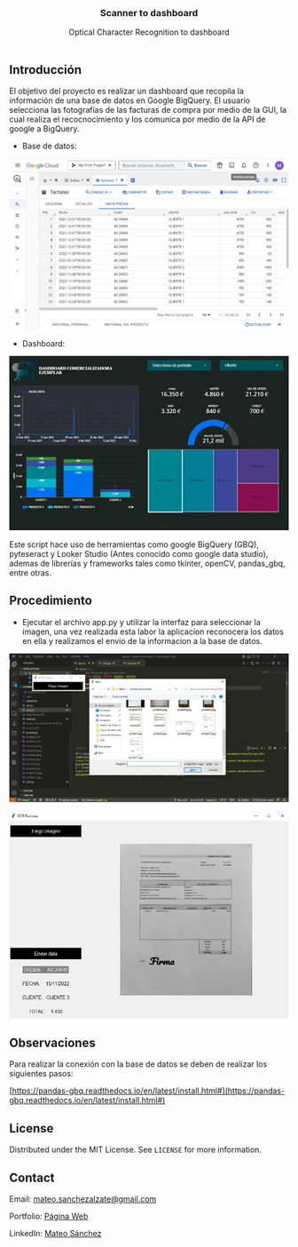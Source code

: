 <!-- PROJECT LOGO -->
<br />

<p align="center">


  <h3 align="center">Scanner to dashboard</h3>

  <p align="center">
    Optical Character Recognition to dashboard
    <br />
    <br />
</p>



## Introducción

El objetivo del proyecto es realizar un dashboard que recopila la información de una base de datos en Google BigQuery. El usuario selecciona las fotografías de las facturas de compra por medio de la GUI, la cual realiza el recocnocimiento y los comunica por medio de la API de google a BigQuery. 


* Base de datos:

![Image base](example/image1.JPG?raw=true)

* Dashboard:

![Image base](example/image2.JPG?raw=true)


Este script hace uso de herramientas como google BigQuery (GBQ), pyteseract y Looker Studio (Antes conocido como google data studio), ademas de librerías y frameworks tales como tkinter, openCV, pandas_gbq, entre otras.

<!-- USAGE EXAMPLES -->
## Procedimiento

* Ejecutar el archivo app.py y utilizar la interfaz para seleccionar la imagen, una vez realizada esta labor la aplicacion reconocera los datos en ella y realizamos el envio de la informacion a la base de datos.

![Image desktop](example/image.jpeg?raw=true)

![Image desktop](example/image3.jpg?raw=true)

## Observaciones

  Para realizar la conexión con la base de datos se deben de realizar los siguientes pasos:

  [https://pandas-gbq.readthedocs.io/en/latest/install.html#](https://pandas-gbq.readthedocs.io/en/latest/install.html#)

<!-- LICENSE -->
## License

  Distributed under the MIT License. See `LICENSE` for more information.

<!-- CONTACT -->
## Contact

Email: mateo.sanchezalzate@gmail.com

Portfolio: 
[Página Web](https://deimaxs.github.io/ "Página Web")

LinkedIn: 
[Mateo Sánchez](https://www.linkedin.com/in/mateo-sanchez-ds/ "Mateo Sánchez")
